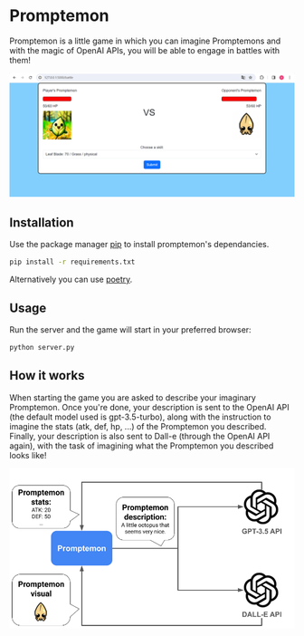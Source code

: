# Promptemon

Promptemon is a little game in which you can imagine Promptemons and with the magic of OpenAI APIs, you will be able to engage in battles with them!

![Local Image](promptemon_battle_screen.png)

## Installation

Use the package manager [pip](https://pip.pypa.io/en/stable/) to install promptemon's dependancies.

```bash
pip install -r requirements.txt
```

Alternatively you can use [poetry](https://python-poetry.org/).

## Usage

Run the server and the game will start in your preferred browser:

```bash
python server.py
```

## How it works

When starting the game you are asked to describe your imaginary Promptemon. Once you're done, your description is sent to the OpenAI API (the default model used is gpt-3.5-turbo), along with the instruction to imagine the stats (atk, def, hp, ...) of the Promptemon you described. 
Finally, your description is also sent to Dall-e (through the OpenAI API again), with the task of imagining what the Promptemon you described looks like!

![Local Image](promptemon-schema.png)